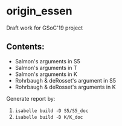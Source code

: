 # origin_essen
Draft work for GSoC'19 project

## Contents:

* Salmon's arguments in S5
* Salmon's arguments in T
* Salmon's arguments in K
* Rohrbaugh & deRosset's argument in S5
* Rohrbaugh & deRosset's arguments in K


Generate report by: 
1. `isabelle build -D S5/S5_doc`
2. `isabelle build -D K/K_doc`
